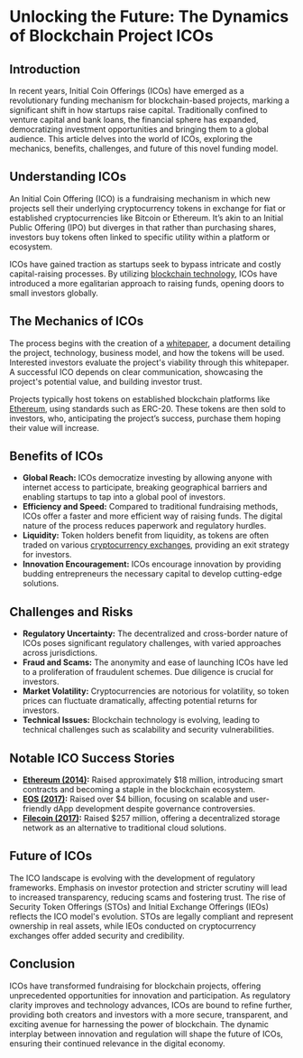 # Unlocking the Future: The Dynamics of Blockchain Project ICOs

## Introduction

In recent years, Initial Coin Offerings (ICOs) have emerged as a revolutionary funding mechanism for blockchain-based projects, marking a significant shift in how startups raise capital. Traditionally confined to venture capital and bank loans, the financial sphere has expanded, democratizing investment opportunities and bringing them to a global audience. This article delves into the world of ICOs, exploring the mechanics, benefits, challenges, and future of this novel funding model.

## Understanding ICOs

An Initial Coin Offering (ICO) is a fundraising mechanism in which new projects sell their underlying cryptocurrency tokens in exchange for fiat or established cryptocurrencies like Bitcoin or Ethereum. It’s akin to an Initial Public Offering (IPO) but diverges in that rather than purchasing shares, investors buy tokens often linked to specific utility within a platform or ecosystem.

ICOs have gained traction as startups seek to bypass intricate and costly capital-raising processes. By utilizing [blockchain technology](https://www.license-token.com/wiki/what-is-blockchain), ICOs have introduced a more egalitarian approach to raising funds, opening doors to small investors globally.

## The Mechanics of ICOs

The process begins with the creation of a [whitepaper](https://en.wikipedia.org/wiki/White_paper), a document detailing the project, technology, business model, and how the tokens will be used. Interested investors evaluate the project's viability through this whitepaper. A successful ICO depends on clear communication, showcasing the project's potential value, and building investor trust.

Projects typically host tokens on established blockchain platforms like [Ethereum](https://ethereum.org/en/), using standards such as ERC-20. These tokens are then sold to investors, who, anticipating the project’s success, purchase them hoping their value will increase.

## Benefits of ICOs

- **Global Reach:** ICOs democratize investing by allowing anyone with internet access to participate, breaking geographical barriers and enabling startups to tap into a global pool of investors.
- **Efficiency and Speed:** Compared to traditional fundraising methods, ICOs offer a faster and more efficient way of raising funds. The digital nature of the process reduces paperwork and regulatory hurdles.
- **Liquidity:** Token holders benefit from liquidity, as tokens are often traded on various [cryptocurrency exchanges](https://coinmarketcap.com/rankings/exchanges/), providing an exit strategy for investors.
- **Innovation Encouragement:** ICOs encourage innovation by providing budding entrepreneurs the necessary capital to develop cutting-edge solutions.

## Challenges and Risks

- **Regulatory Uncertainty:** The decentralized and cross-border nature of ICOs poses significant regulatory challenges, with varied approaches across jurisdictions.
- **Fraud and Scams:** The anonymity and ease of launching ICOs have led to a proliferation of fraudulent schemes. Due diligence is crucial for investors.
- **Market Volatility:** Cryptocurrencies are notorious for volatility, so token prices can fluctuate dramatically, affecting potential returns for investors.
- **Technical Issues:** Blockchain technology is evolving, leading to technical challenges such as scalability and security vulnerabilities.

## Notable ICO Success Stories

- **[Ethereum (2014)](https://ethereum.org/en/history/):** Raised approximately $18 million, introducing smart contracts and becoming a staple in the blockchain ecosystem.
- **[EOS (2017)](https://eos.io/about-us):** Raised over $4 billion, focusing on scalable and user-friendly dApp development despite governance controversies.
- **[Filecoin (2017)](https://filecoin.io/):** Raised $257 million, offering a decentralized storage network as an alternative to traditional cloud solutions.

## Future of ICOs

The ICO landscape is evolving with the development of regulatory frameworks. Emphasis on investor protection and stricter scrutiny will lead to increased transparency, reducing scams and fostering trust. The rise of Security Token Offerings (STOs) and Initial Exchange Offerings (IEOs) reflects the ICO model's evolution. STOs are legally compliant and represent ownership in real assets, while IEOs conducted on cryptocurrency exchanges offer added security and credibility.

## Conclusion

ICOs have transformed fundraising for blockchain projects, offering unprecedented opportunities for innovation and participation. As regulatory clarity improves and technology advances, ICOs are bound to refine further, providing both creators and investors with a more secure, transparent, and exciting avenue for harnessing the power of blockchain. The dynamic interplay between innovation and regulation will shape the future of ICOs, ensuring their continued relevance in the digital economy.
